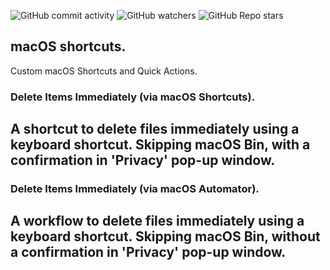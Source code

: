 ![GitHub commit activity](https://img.shields.io/github/commit-activity/m/heartshapedbox/macos-tweaks?color=5955E8&label=commits)
![GitHub watchers](https://img.shields.io/github/watchers/heartshapedbox/macos-tweaks?color=5955E8&logo=github)
![GitHub Repo stars](https://img.shields.io/github/stars/heartshapedbox/macos-tweaks?color=5955E8&logo=github)

## macOS shortcuts.
Custom macOS Shortcuts and Quick Actions.





### Delete Items Immediately (via macOS Shortcuts).
A shortcut to delete files immediately using a keyboard shortcut. Skipping macOS Bin, with a confirmation in 'Privacy' pop-up window.
--

### Delete Items Immediately (via macOS Automator).
A workflow to delete files immediately using a keyboard shortcut. Skipping macOS Bin, without a confirmation in 'Privacy' pop-up window.
--
